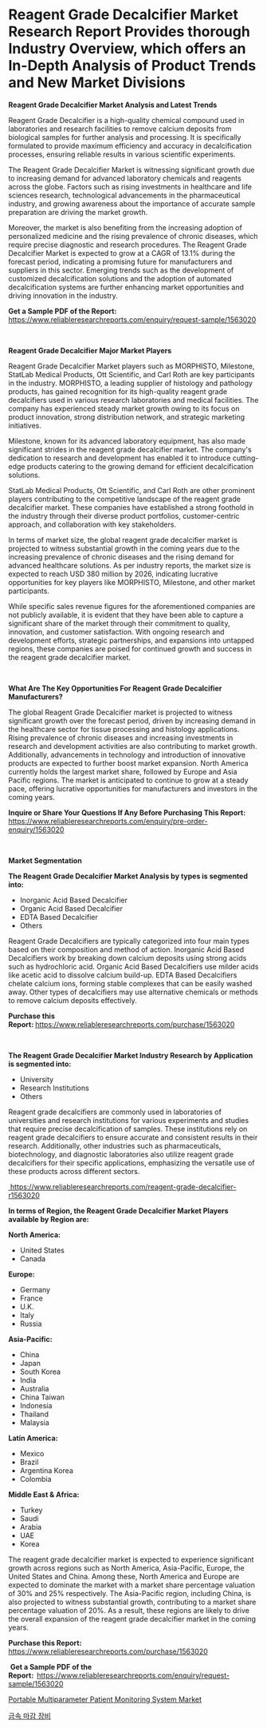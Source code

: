 <p><h1>Reagent Grade Decalcifier Market Research Report Provides thorough Industry Overview, which offers an In-Depth Analysis of Product Trends and New Market Divisions</h1></p><p><strong>Reagent Grade Decalcifier Market Analysis and Latest Trends</strong></p>
<p><p>Reagent Grade Decalcifier is a high-quality chemical compound used in laboratories and research facilities to remove calcium deposits from biological samples for further analysis and processing. It is specifically formulated to provide maximum efficiency and accuracy in decalcification processes, ensuring reliable results in various scientific experiments.</p><p>The Reagent Grade Decalcifier Market is witnessing significant growth due to increasing demand for advanced laboratory chemicals and reagents across the globe. Factors such as rising investments in healthcare and life sciences research, technological advancements in the pharmaceutical industry, and growing awareness about the importance of accurate sample preparation are driving the market growth.</p><p>Moreover, the market is also benefiting from the increasing adoption of personalized medicine and the rising prevalence of chronic diseases, which require precise diagnostic and research procedures. The Reagent Grade Decalcifier Market is expected to grow at a CAGR of 13.1% during the forecast period, indicating a promising future for manufacturers and suppliers in this sector. Emerging trends such as the development of customized decalcification solutions and the adoption of automated decalcification systems are further enhancing market opportunities and driving innovation in the industry.</p></p>
<p><strong>Get a Sample PDF of the Report:&nbsp;</strong> <a href="https://www.reliableresearchreports.com/enquiry/request-sample/1563020">https://www.reliableresearchreports.com/enquiry/request-sample/1563020</a></p>
<p>&nbsp;</p>
<p><strong>Reagent Grade Decalcifier Major Market Players</strong></p>
<p><p>Reagent Grade Decalcifier Market players such as MORPHISTO, Milestone, StatLab Medical Products, Ott Scientific, and Carl Roth are key participants in the industry. MORPHISTO, a leading supplier of histology and pathology products, has gained recognition for its high-quality reagent grade decalcifiers used in various research laboratories and medical facilities. The company has experienced steady market growth owing to its focus on product innovation, strong distribution network, and strategic marketing initiatives.</p><p>Milestone, known for its advanced laboratory equipment, has also made significant strides in the reagent grade decalcifier market. The company's dedication to research and development has enabled it to introduce cutting-edge products catering to the growing demand for efficient decalcification solutions.</p><p>StatLab Medical Products, Ott Scientific, and Carl Roth are other prominent players contributing to the competitive landscape of the reagent grade decalcifier market. These companies have established a strong foothold in the industry through their diverse product portfolios, customer-centric approach, and collaboration with key stakeholders.</p><p>In terms of market size, the global reagent grade decalcifier market is projected to witness substantial growth in the coming years due to the increasing prevalence of chronic diseases and the rising demand for advanced healthcare solutions. As per industry reports, the market size is expected to reach USD 380 million by 2026, indicating lucrative opportunities for key players like MORPHISTO, Milestone, and other market participants.</p><p>While specific sales revenue figures for the aforementioned companies are not publicly available, it is evident that they have been able to capture a significant share of the market through their commitment to quality, innovation, and customer satisfaction. With ongoing research and development efforts, strategic partnerships, and expansions into untapped regions, these companies are poised for continued growth and success in the reagent grade decalcifier market.</p></p>
<p>&nbsp;</p>
<p><strong>What Are The Key Opportunities For Reagent Grade Decalcifier Manufacturers?</strong></p>
<p><p>The global Reagent Grade Decalcifier market is projected to witness significant growth over the forecast period, driven by increasing demand in the healthcare sector for tissue processing and histology applications. Rising prevalence of chronic diseases and increasing investments in research and development activities are also contributing to market growth. Additionally, advancements in technology and introduction of innovative products are expected to further boost market expansion. North America currently holds the largest market share, followed by Europe and Asia Pacific regions. The market is anticipated to continue to grow at a steady pace, offering lucrative opportunities for manufacturers and investors in the coming years.</p></p>
<p><strong>Inquire or Share Your Questions If Any Before Purchasing This Report:</strong> <a href="https://www.reliableresearchreports.com/enquiry/pre-order-enquiry/1563020">https://www.reliableresearchreports.com/enquiry/pre-order-enquiry/1563020</a></p>
<p>&nbsp;</p>
<p><strong>Market Segmentation</strong></p>
<p><strong>The Reagent Grade Decalcifier Market Analysis by types is segmented into:</strong></p>
<p><ul><li>Inorganic Acid Based Decalcifier</li><li>Organic Acid Based Decalcifier</li><li>EDTA Based Decalcifier</li><li>Others</li></ul></p>
<p><p>Reagent Grade Decalcifiers are typically categorized into four main types based on their composition and method of action. Inorganic Acid Based Decalcifiers work by breaking down calcium deposits using strong acids such as hydrochloric acid. Organic Acid Based Decalcifiers use milder acids like acetic acid to dissolve calcium build-up. EDTA Based Decalcifiers chelate calcium ions, forming stable complexes that can be easily washed away. Other types of decalcifiers may use alternative chemicals or methods to remove calcium deposits effectively.</p></p>
<p><strong>Purchase this Report:&nbsp;</strong><a href="https://www.reliableresearchreports.com/purchase/1563020">https://www.reliableresearchreports.com/purchase/1563020</a></p>
<p>&nbsp;</p>
<p><strong>The Reagent Grade Decalcifier Market Industry Research by Application is segmented into:</strong></p>
<p><ul><li>University</li><li>Research Institutions</li><li>Others</li></ul></p>
<p><p>Reagent grade decalcifiers are commonly used in laboratories of universities and research institutions for various experiments and studies that require precise decalcification of samples. These institutions rely on reagent grade decalcifiers to ensure accurate and consistent results in their research. Additionally, other industries such as pharmaceuticals, biotechnology, and diagnostic laboratories also utilize reagent grade decalcifiers for their specific applications, emphasizing the versatile use of these products across different sectors.</p></p>
<p><a href="https://www.reliableresearchreports.com/reagent-grade-decalcifier-r1563020">&nbsp;https://www.reliableresearchreports.com/reagent-grade-decalcifier-r1563020</a></p>
<p><strong>In terms of Region, the Reagent Grade Decalcifier Market Players available by Region are:</strong></p>
<p>
    <p> <strong> North America: </strong>
        <ul>
            <li>United States</li>
            <li>Canada</li>
        </ul>
        </p> 
    <p> <strong> Europe: </strong>
        <ul>
            <li>Germany</li>
            <li>France</li>
            <li>U.K.</li>
            <li>Italy</li>
            <li>Russia</li>
        </ul>
        </p> 
    <p> <strong> Asia-Pacific: </strong>
        <ul>
            <li>China</li>
            <li>Japan</li>
            <li>South Korea</li>
            <li>India</li>
            <li>Australia</li>
            <li>China Taiwan</li>
            <li>Indonesia</li>
            <li>Thailand</li>
            <li>Malaysia</li>
        </ul>
        </p> 
    <p> <strong> Latin America: </strong>
        <ul>
            <li>Mexico</li>
            <li>Brazil</li>
            <li>Argentina Korea</li>
            <li>Colombia</li>
        </ul>
        </p> 
    <p> <strong> Middle East & Africa: </strong>
        <ul>
            <li>Turkey</li>
            <li>Saudi</li>
            <li>Arabia</li>
            <li>UAE</li>
            <li>Korea</li>
        </ul>
    </p>
    </p>
<p><p>The reagent grade decalcifier market is expected to experience significant growth across regions such as North America, Asia-Pacific, Europe, the United States and China. Among these, North America and Europe are expected to dominate the market with a market share percentage valuation of 30% and 25% respectively. The Asia-Pacific region, including China, is also projected to witness substantial growth, contributing to a market share percentage valuation of 20%. As a result, these regions are likely to drive the overall expansion of the reagent grade decalcifier market in the coming years.</p></p>
<p><strong>Purchase this Report: </strong><a href="https://www.reliableresearchreports.com/purchase/1563020">https://www.reliableresearchreports.com/purchase/1563020</a></p>
<p>&nbsp;<strong>Get a Sample PDF of the Report:&nbsp;&nbsp;</strong><a href="https://www.reliableresearchreports.com/enquiry/request-sample/1563020">https://www.reliableresearchreports.com/enquiry/request-sample/1563020</a></p>
<p><strong></strong></p>
<p><p><a href="https://github.com/RichRobinson5/Market-Research-Report-List-4/blob/main/portable-multiparameter-patient-monitoring-system-market.md">Portable Multiparameter Patient Monitoring System Market</a></p><p><a href="https://github.com/sougarounis/Market-Research-Report-List-3/blob/main/623932346408.md">금속 마감 장비</a></p></p>